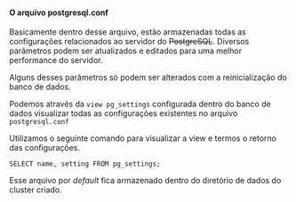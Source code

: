 #### O arquivo postgresql.conf

Basicamente dentro desse arquivo, estão armazenadas todas as configurações relacionados ao servidor do ~~PostgreSQL~~. Diversos parâmetros podem ser atualizados e editados para uma melhor performance do servidor.

Alguns desses parâmetros só podem ser alterados com a reinicialização do banco de dados.

Podemos através da `view pg_settings` configurada dentro do banco de dados visualizar todas as configurações existentes no arquivo `postgresql.conf`

Utilizamos o seguinte comando para visualizar a view e termos o retorno das configurações.

`SELECT name, setting FROM pg_settings;`

Esse arquivo por *default* fica armazenado dentro do diretório de dados do cluster criado.


